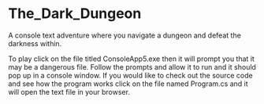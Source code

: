# The_Dark_Dungeon
A console text adventure where you navigate a dungeon and defeat the darkness within.

To play click on the file titled ConsoleApp5.exe then it will prompt you that it may be a dangerous file.
Follow the prompts and allow it to run and it should pop up in a console window.
If you would like to check out the source code and see how the program works click on the file named Program.cs and it will
open the text file in your browser.
